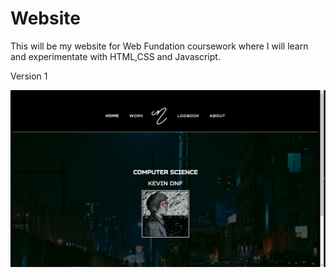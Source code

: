 # Website  
This will be my website for Web Fundation coursework where I will learn and experimentate with HTML,CSS and Javascript.


Version 1


![v1](Screenshots/V1.png)

